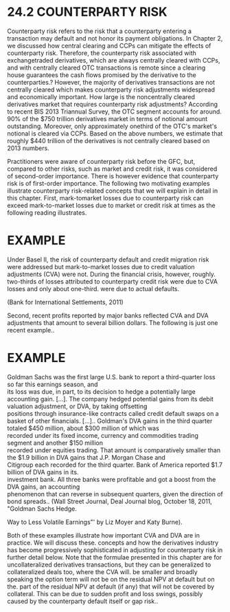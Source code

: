 # 24.2 COUNTERPARTY RISK  

Counterparty risk refers to the risk that a counterparty entering a transaction may default and not honor its payment obligations. In Chapter 2, we discussed how central clearing and CCPs can mitigate the effects of counterparty risk. Therefore, the counterparty risk associated with exchangetraded derivatives, which are always centrally cleared with CCPs, and with centrally cleared OTC transactions is remote since a clearing house guarantees the cash flows promised by the derivative to the counterparties.? However, the majority of derivatives transactions are not centrally cleared which makes counterparty risk adjustments widespread and economically important. How large is the noncentrally cleared derivatives market that requires counterparty risk adjustments? According to recent BIS 2013 Triannual Survey, the OTC segment accounts for around. $90\%$ of the $\$750$ trillion derivatives market in terms of notional amount outstanding. Moreover, only approximately onethird of the OTC's market's notional is cleared via CCPs. Based on the above numbers, we estimate that roughly $\$440$ trillion of the derivatives is not centrally cleared based on 2013 numbers.  

Practitioners were aware of counterparty risk before the GFC, but, compared to other risks, such as market and credit risk, it was considered of second-order importance. There is however evidence that counterparty risk is of first-order importance. The following two motivating examples illustrate counterparty risk-related concepts that we will explain in detail in this chapter. First, mark-tomarket losses due to counterparty risk can exceed mark-to-market losses due to market or credit risk at times as the following reading illustrates.  

# EXAMPLE  

Under Basel II, the risk of counterparty default and credit migration risk were addressed but mark-to-market losses due to credit valuation adjustments (CVA) were not. During the financial crisis, however, roughly. two-thirds of losses attributed to counterparty credit risk were due to CVA losses and only about one-third. were due to actual defaults.  

(Bank for International Settlements, 2011)  

Second, recent profits reported by major banks reflected CVA and DVA adjustments that amount to several billion dollars. The following is just one recent example..  

# EXAMPLE  

Goldman Sachs was the first large U.S. bank to report a third-quarter loss so far this earnings season, and   
its loss was due, in part, to its decision to hedge a potentially large accounting gain. [...]. The company hedged potential gains from its debit valuation adjustment, or DVA, by taking offsetting   
positions through insurance-like contracts called credit default swaps on a basket of other financials. [...].. Goldman's DVA gains in the third quarter totaled $\$450$ million, about $\$300$ million of which was   
recorded under its fixed income, currency and commodities trading segment and another \$150 million   
recorded under equities trading. That amount is comparatively smaller than the $\$1.9$ billion in DVA gains that J.P. Morgan Chase and   
Citigroup each recorded for the third quarter. Bank of America reported $\$1.7$ billion of DVA gains in its.   
investment bank. All three banks were profitable and got a boost from the DVA gains, an accounting   
phenomenon that can reverse in subsequent quarters, given the direction of bond spreads.. (Wall Street Journal, Deal Journal blog, October 18, 2011, "Goldman Sachs Hedge.  

Way to Less Volatile Earnings"' by Liz Moyer and Katy Burne).  

Both of these examples illustrate how important CVA and DVA are in practice. We will discuss these. concepts and how the derivatives industry has become progressively sophisticated in adjusting for counterparty risk in further detail below. Note that the formulae presented in this chapter are for uncollateralized derivatives transactions, but they can be generalized to collateralized deals too, where the CVA will. be smaller and broadly speaking the option term will not be on the residual NPV at default but on the. part of the residual NPV at default (if any) that will not be covered by collateral. This can be due to sudden profit and loss swings, possibly caused by the counterparty default itself or gap risk..  
